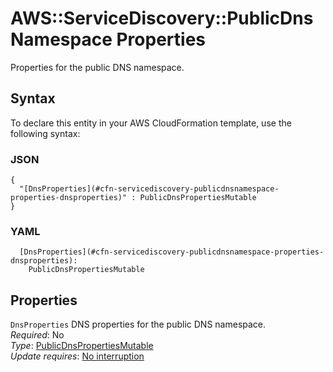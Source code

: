 # AWS::ServiceDiscovery::PublicDnsNamespace Properties<a name="aws-properties-servicediscovery-publicdnsnamespace-properties"></a>

Properties for the public DNS namespace\.

## Syntax<a name="aws-properties-servicediscovery-publicdnsnamespace-properties-syntax"></a>

To declare this entity in your AWS CloudFormation template, use the following syntax:

### JSON<a name="aws-properties-servicediscovery-publicdnsnamespace-properties-syntax.json"></a>

```
{
  "[DnsProperties](#cfn-servicediscovery-publicdnsnamespace-properties-dnsproperties)" : PublicDnsPropertiesMutable
}
```

### YAML<a name="aws-properties-servicediscovery-publicdnsnamespace-properties-syntax.yaml"></a>

```
  [DnsProperties](#cfn-servicediscovery-publicdnsnamespace-properties-dnsproperties):
    PublicDnsPropertiesMutable
```

## Properties<a name="aws-properties-servicediscovery-publicdnsnamespace-properties-properties"></a>

`DnsProperties` <a name="cfn-servicediscovery-publicdnsnamespace-properties-dnsproperties"></a>
DNS properties for the public DNS namespace\.  
_Required_: No  
_Type_: [PublicDnsPropertiesMutable](aws-properties-servicediscovery-publicdnsnamespace-publicdnspropertiesmutable.md)  
_Update requires_: [No interruption](https://docs.aws.amazon.com/AWSCloudFormation/latest/UserGuide/using-cfn-updating-stacks-update-behaviors.html#update-no-interrupt)
